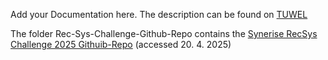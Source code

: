 Add your Documentation here. The description can be found on [TUWEL](https://tuwel.tuwien.ac.at/mod/page/view.php?id=2495021)

The folder Rec-Sys-Challenge-Github-Repo contains the [Synerise RecSys Challenge 2025 Githuib-Repo](https://github.com/Synerise/recsys2025) (accessed 20. 4. 2025)